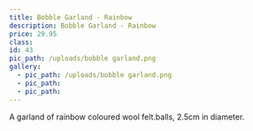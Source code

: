 ```yaml
---
title: Bobble Garland - Rainbow
description: Bobble Garland - Rainbow
price: 29.95
class:
id: 43
pic_path: /uploads/bobble garland.png
gallery:
  - pic_path: /uploads/bobble garland.png
  - pic_path:
  - pic_path:
---
```



A garland of rainbow coloured wool felt.balls, 2.5cm in diameter.